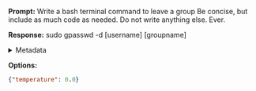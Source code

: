 **Prompt:**
Write a bash terminal command to leave a group Be concise, but include as much code as needed. Do not write anything else. Ever.


**Response:**
sudo gpasswd -d [username] [groupname]

<details><summary>Metadata</summary>

- Duration: 2762 ms
- Datetime: 2023-10-04T12:51:15.591539
- Model: gpt-3.5-turbo-0613

</details>

**Options:**
```json
{"temperature": 0.0}
```

